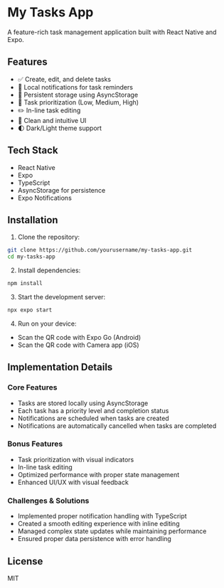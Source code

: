 # My Tasks App

A feature-rich task management application built with React Native and Expo.

## Features

- ✅ Create, edit, and delete tasks
- 🔔 Local notifications for task reminders
- 💾 Persistent storage using AsyncStorage
- 🎯 Task prioritization (Low, Medium, High)
- ✏️ In-line task editing
- 🎨 Clean and intuitive UI
- 🌓 Dark/Light theme support

## Tech Stack

- React Native
- Expo
- TypeScript
- AsyncStorage for persistence
- Expo Notifications

## Installation

1. Clone the repository:
```bash
git clone https://github.com/yourusername/my-tasks-app.git
cd my-tasks-app
```

2. Install dependencies:
```bash
npm install
```

3. Start the development server:
```bash
npx expo start
```

4. Run on your device:
- Scan the QR code with Expo Go (Android)
- Scan the QR code with Camera app (iOS)

## Implementation Details

### Core Features
- Tasks are stored locally using AsyncStorage
- Each task has a priority level and completion status
- Notifications are scheduled when tasks are created
- Notifications are automatically cancelled when tasks are completed

### Bonus Features
- Task prioritization with visual indicators
- In-line task editing
- Optimized performance with proper state management
- Enhanced UI/UX with visual feedback

### Challenges & Solutions
- Implemented proper notification handling with TypeScript
- Created a smooth editing experience with inline editing
- Managed complex state updates while maintaining performance
- Ensured proper data persistence with error handling

## License

MIT